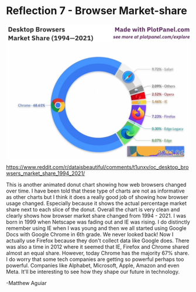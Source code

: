 # Reflection 7 - Browser Market-share

![](web-browsers.png)
https://www.reddit.com/r/dataisbeautiful/comments/t1unxv/oc_desktop_browsers_market_share_1994_2021/

This is another animated donut chart showing how web browsers changed over time. I have been told that these type of charts are not
as informative as other charts but I think it does a really good job of showing how browser usage changed. Especially because it shows
the actual percentage market share next to each slice of the donut. Overall the chart is very clean and clearly shows how browser
market share changed from 1994 - 2021. I was born in 1999 when Netscape was fading out and IE was rising. I do distinctly remember using IE
when I was young and then we all started using Google Docs with Google Chrome in 6th grade. We never looked back! Now I actually use
Firefox because they don't collect data like Google does. There was also a time in 2012 where it seemed that IE, Firefox and Chrome
shared almost an equal share. However, today Chrome has the majority 67% share. I do worry that some tech companies are getting so powerful
perhaps too powerful. Companies like Alphabet, Microsoft, Apple, Amazon and even Meta. It'll be interesting to see how they shape our future
in technology.

-Matthew Aguiar
